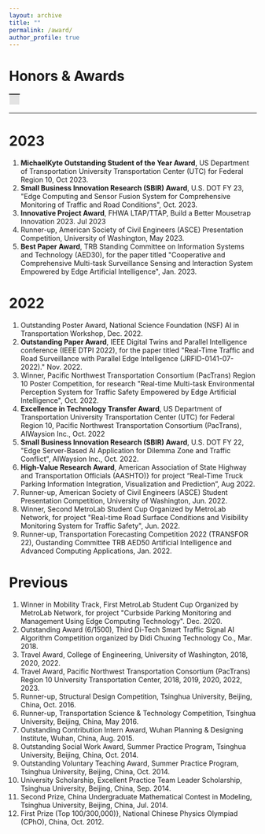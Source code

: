 ```yaml
---
layout: archive
title: ""
permalink: /award/
author_profile: true
---
```


# Honors & Awards

<table>
    <tr>
        <td style="background-color: #E3E3E3; border-top: 2px solid black; border-bottom: 0.05px solid white; border-left: 0.05px solid white; border-right: 0.05px solid white; padding: 10px; height: 1px;">
        </td>
    </tr>
</table>

---

# 2023

1. **MichaelKyte Outstanding Student of the Year Award**, US Department of Transportation University Transportation Center (UTC) for Federal Region 10, Oct 2023.
2. **Small Business Innovation Research (SBIR) Award**, U.S. DOT FY 23, "Edge Computing and Sensor Fusion System for Comprehensive Monitoring of Traffic and Road Conditions", Oct. 2023.
3. **Innovative Project Award**, FHWA LTAP/TTAP, Build a Better Mousetrap Innovation 2023. Jul 2023
4. Runner-up, American Society of Civil Engineers (ASCE) Presentation Competition, University of Washington, May 2023.
5. **Best Paper Award**, TRB Standing Committee on Information Systems and Technology (AED30), for the paper titled "Cooperative and Comprehensive Multi-task Surveillance Sensing and Interaction System Empowered by Edge Artificial Intelligence", Jan. 2023.

# 2022

1. Outstanding Poster Award, National Science Foundation (NSF) AI in Transportation Workshop, Dec. 2022.
2. **Outstanding Paper Award**, IEEE Digital Twins and Parallel Intelligence conference (IEEE DTPI 2022), for the paper titled "Real-Time Traffic and Road Surveillance with Parallel Edge Intelligence (JRFID-0141-07-2022)." Nov. 2022.
3. Winner, Pacific Northwest Transportation Consortium (PacTrans) Region 10 Poster Competition, for research "Real-time Multi-task Environmental Perception System for Traffic Safety Empowered by Edge Artificial Intelligence", Oct. 2022.
4. **Excellence in Technology Transfer Award**, US Department of Transportation University Transportation Center (UTC) for Federal Region 10, Pacific Northwest Transportation Consortium (PacTrans), AIWaysion Inc., Oct. 2022
5. **Small Business Innovation Research (SBIR) Award**, U.S. DOT FY 22, "Edge Server-Based AI Application for Dilemma Zone and Traffic Conflict", AIWaysion Inc., Oct. 2022.
6. **High-Value Research Award**, American Association of State Highway and Transportation Officials (AASHTO)} for project “Real-Time Truck Parking Information Integration, Visualization and Prediction”, Aug 2022.
7. Runner-up, American Society of Civil Engineers (ASCE) Student Presentation Competition, University of Washington, Jun. 2022.
8. Winner, Second MetroLab Student Cup Organized by MetroLab Network, for project "Real-time Road Surface Conditions and Visibility Monitoring System for Traffic Safety", Jun. 2022.
9. Runner-up, Transportation Forecasting Competition 2022 (TRANSFOR 22), Oustanding Committee TRB AED50 Artificial Intelligence and Advanced Computing Applications, Jan. 2022.

# Previous

1. Winner in Mobility Track, First MetroLab Student Cup Organized by MetroLab Network, for project "Curbside Parking Monitoring and Management Using Edge Computing Technology". Dec. 2020.
2. Outstanding Award (6/1500), Third Di-Tech Smart Traffic Signal AI Algorithm Competition organized by Didi Chuxing Technology Co., Mar. 2018.
3. Travel Award, College of Engineering, University of Washington, 2018, 2020, 2022.
4. Travel Award, Pacific Northwest Transportation Consortium (PacTrans) Region 10 University Transportation Center, 2018, 2019, 2020, 2022, 2023.
5. Runner-up, Structural Design Competition, Tsinghua University, Beijing, China, Oct. 2016.
6. Runner-up, Transportation Science & Technology Competition, Tsinghua University, Beijing, China, May 2016.
7. Outstanding Contribution Intern Award, Wuhan Planning \& Designing Institute, Wuhan, China, Aug. 2015.
8. Outstanding Social Work Award, Summer Practice Program, Tsinghua University, Beijing, China, Oct. 2014.
9. Outstanding Voluntary Teaching Award, Summer Practice Program, Tsinghua University, Beijing, China, Oct. 2014.
10. University Scholarship, Excellent Practice Team Leader Scholarship, Tsinghua University, Beijing, China, Sep. 2014.
11. Second Prize, China Undergraduate Mathematical Contest in Modeling, Tsinghua University, Beijing, China, Jul. 2014.
12. First Prize (Top 100/300,000)}, National Chinese Physics Olympiad (CPhO), China, Oct. 2012.

